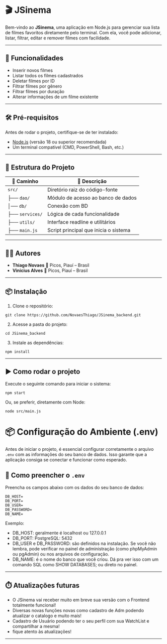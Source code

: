# 🎬 JSinema

Bem-vindo ao **JSinema**, uma aplicação em Node.js para gerenciar sua lista de filmes favoritos diretamente pelo terminal. Com ela, você pode adicionar, listar, filtrar, editar e remover filmes com facilidade.

---

## 🚀 Funcionalidades

- Inserir novos filmes
- Listar todos os filmes cadastrados
- Deletar filmes por ID
- Filtrar filmes por gênero
- Filtrar filmes por duração
- Alterar informações de um filme existente

---

## 🛠️ Pré-requisitos

Antes de rodar o projeto, certifique-se de ter instalado:

- [Node.js](https://nodejs.org/) (versão 18 ou superior recomendada)
- Um terminal compatível (CMD, PowerShell, Bash, etc.)

---

## 🧱 Estrutura do Projeto

| 📁 Caminho            | 📝 Descrição                                 |
|------------------------|----------------------------------------------|
| `src/`                 | Diretório raiz do código-fonte               |
| ├── `dao/`             | Módulo de acesso ao banco de dados           |
| │── `db/`              | Conexão com BD                               |
| ├── `services/`        | Lógica de cada funcionalidade                |
| ├── `utils/`           | Interface readline e utilitários             |
| ├── `main.js`          | Script principal que inicia o sistema        |

---

## 👨‍💻 Autores

- **Thiago Novaes**  📍 Picos, Piauí – Brasil
- **Vinicius Alves** 📍 Picos, Piauí – Brasil



---

## 📦 Instalação

1. Clone o repositório:
  ```
  git clone https://github.com/NovaesThiago/JSinema_backend.git
  ```
2. Acesse a pasta do projeto:
  ```
  cd JSinema_backend
  ```
3. Instale as dependências:
  ```
  npm install
  ```

---

## ▶️ Como rodar o projeto
  Execute o seguinte comando para iniciar o sistema:
  ```
  npm start
  ```
  Ou, se preferir, diretamente com Node:
  ```
  node src/main.js
  ```
# 📦 Configuração do Ambiente (.env)

Antes de iniciar o projeto, é essencial configurar corretamente o arquivo `.env` com as informações do seu banco de dados. Isso garante que a aplicação consiga se conectar e funcionar como esperado.

## 📝 Como preencher o `.env`

Preencha os campos abaixo com os dados do seu banco de dados:

```env
DB_HOST=
DB_PORT=
DB_USER=
DB_PASSWORD=
DB_NAME=
```
  Exemplo:
  - DB_HOST: geralmente é localhost ou 127.0.0.1
  - DB_PORT: PostgreSQL: 5432
  - DB_USER e DB_PASSWORD: são definidos na instalação. Se você não lembra, pode verificar no painel de administração (como phpMyAdmin ou pgAdmin) ou nos arquivos de configuração.
  - DB_NAME: é o nome do banco que você criou. Dá pra ver isso com um comando SQL como SHOW DATABASES; ou direto no painel.

---

## ⏱️ Atualizações futuras

- O JSinema vai receber muito em breve sua versão com o Frontend totalmente funcional!
- Diversas novas funções novas como cadastro de Adm podendo atualizar o catalogo e muito mais!
- Cadastro de Usuário podendo ter o seu perfil com sua WatchList e compartilhar a mesma!
- fique atento às atualizações!
---
